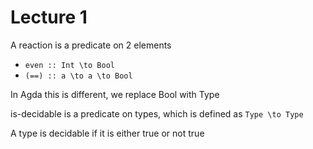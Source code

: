 # Lecture 1

A reaction is a predicate on 2 elements
- `even :: Int \to Bool`
- `(==) :: a \to a \to Bool`

In Agda this is different, we replace Bool with Type

is-decidable is a predicate on types, which is defined as `Type \to Type`

A type is decidable if it is either true or not true